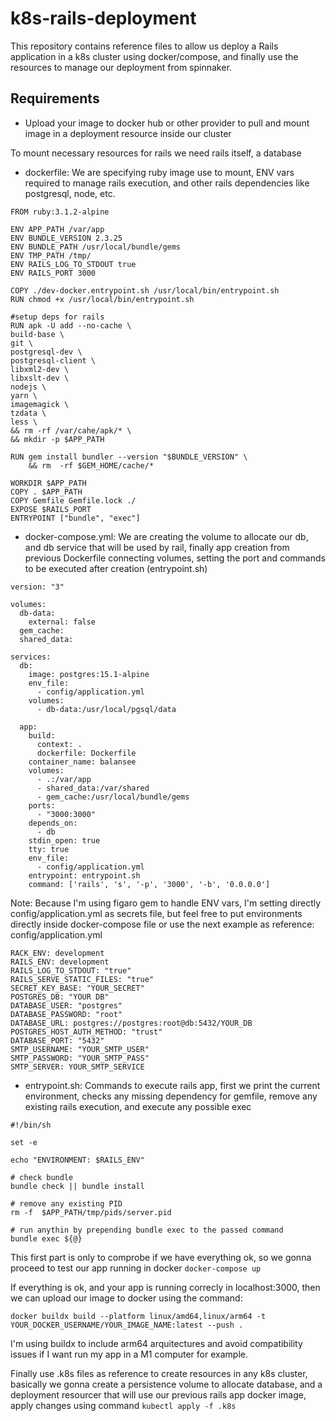 # k8s-rails-deployment

This repository contains reference files to allow us deploy a Rails application in a k8s cluster using docker/compose, and finally use the resources to manage our deployment from spinnaker.

## Requirements
- Upload your image to docker hub or other provider to pull and mount image in a deployment resource inside our cluster



To mount necessary resources for rails we need rails itself, a database

- dockerfile:
We are specifying ruby image use to mount, ENV vars required to manage rails execution, and other rails dependencies like postgresql, node, etc.
```
FROM ruby:3.1.2-alpine

ENV APP_PATH /var/app
ENV BUNDLE_VERSION 2.3.25
ENV BUNDLE_PATH /usr/local/bundle/gems
ENV TMP_PATH /tmp/
ENV RAILS_LOG_TO_STDOUT true
ENV RAILS_PORT 3000

COPY ./dev-docker.entrypoint.sh /usr/local/bin/entrypoint.sh
RUN chmod +x /usr/local/bin/entrypoint.sh

#setup deps for rails
RUN apk -U add --no-cache \
build-base \
git \
postgresql-dev \
postgresql-client \
libxml2-dev \
libxslt-dev \
nodejs \
yarn \
imagemagick \
tzdata \
less \
&& rm -rf /var/cahe/apk/* \
&& mkdir -p $APP_PATH

RUN gem install bundler --version "$BUNDLE_VERSION" \
    && rm  -rf $GEM_HOME/cache/*

WORKDIR $APP_PATH
COPY . $APP_PATH
COPY Gemfile Gemfile.lock ./
EXPOSE $RAILS_PORT
ENTRYPOINT ["bundle", "exec"]
```

- docker-compose.yml: We are creating the volume to allocate our db, and db service that will be used by rail, finally app creation from previous Dockerfile connecting volumes, setting the port and commands to be executed after creation (entrypoint.sh)
```
version: "3"

volumes:
  db-data:
    external: false
  gem_cache:
  shared_data:

services:
  db:
    image: postgres:15.1-alpine
    env_file:
      - config/application.yml
    volumes:
      - db-data:/usr/local/pgsql/data

  app:
    build:
      context: .
      dockerfile: Dockerfile
    container_name: balansee
    volumes:
      - .:/var/app
      - shared_data:/var/shared
      - gem_cache:/usr/local/bundle/gems
    ports:
      - "3000:3000"
    depends_on:
      - db
    stdin_open: true
    tty: true
    env_file:
      - config/application.yml
    entrypoint: entrypoint.sh
    command: ['rails', 's', '-p', '3000', '-b', '0.0.0.0']
```
Note: Because I'm using figaro gem to handle ENV vars, I'm setting directly config/application.yml as secrets file, but feel free to put environments directly inside docker-compose file or use the next example as reference:
config/application.yml
```
RACK_ENV: development
RAILS_ENV: development
RAILS_LOG_TO_STDOUT: "true"
RAILS_SERVE_STATIC_FILES: "true"
SECRET_KEY_BASE: "YOUR_SECRET"
POSTGRES_DB: "YOUR DB"
DATABASE_USER: "postgres"
DATABASE_PASSWORD: "root"
DATABASE_URL: postgres://postgres:root@db:5432/YOUR_DB
POSTGRES_HOST_AUTH_METHOD: "trust"
DATABASE_PORT: "5432"
SMTP_USERNAME: "YOUR_SMTP_USER"
SMTP_PASSWORD: "YOUR_SMTP_PASS"
SMTP_SERVER: YOUR_SMTP_SERVICE
```

- entrypoint.sh: Commands to execute rails app, first we print the current environment, checks any missing dependency for gemfile, remove any existing rails execution, and execute any possible exec
```
#!/bin/sh

set -e

echo "ENVIRONMENT: $RAILS_ENV"

# check bundle
bundle check || bundle install

# remove any existing PID
rm -f  $APP_PATH/tmp/pids/server.pid

# run anythin by prepending bundle exec to the passed command
bundle exec ${@}
```

This first part is only to comprobe if we have everything ok, so we gonna proceed to test our app running in docker
`docker-compose up`

If everything is ok, and your app is running correcly in localhost:3000, then we can upload our image to docker using the command:
```
docker buildx build --platform linux/amd64,linux/arm64 -t YOUR_DOCKER_USERNAME/YOUR_IMAGE_NAME:latest --push .
```
I'm using buildx to include arm64 arquitectures and avoid compatibility issues if I want run my app in a M1 computer for example.

Finally use .k8s files as reference to create resources in any k8s cluster, basically we gonna create a persistence volume to allocate database, and a deployment resourcer that will use our previous rails app docker image, apply changes using command `kubectl apply -f .k8s` 
